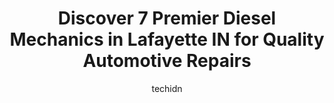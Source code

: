 ---
layout: ampstory
image: https://images.unsplash.com/photo-1580881647059-923632b8fd75?ixlib=rb-4.0.3&ixid=MnwxMjA3fDB8MHxwaG90by1wYWdlfHx8fGVufDB8fHx8&auto=format&fit=crop&w=640&h=853&q=80
author: techidn
featured: false
description: Experience the excellence of automotive service by visiting the 7 best Diesel Mechanic in Lafayette IN, USA. With their expertise, attention to detail, and commitment to customer satisfactio
title: Discover 7 Premier Diesel Mechanics in Lafayette IN for Quality Automotive Repairs
cover:
   title: Discover 7 Premier Diesel Mechanics in Lafayette IN for Quality Automotive Repairs
   subtitle: Rickpate
   background: https://images.unsplash.com/photo-1580881647059-923632b8fd75?ixlib=rb-4.0.3&ixid=MnwxMjA3fDB8MHxwaG90by1wYWdlfHx8fGVufDB8fHx8&auto=format&fit=crop&w=640&h=853&q=80

pages: 
 - layout: thirds
   top: <h1>#1 Guaranteed Automotive & Transmission Service</h1>
   bottom: "<p>Overall had a good experience with this team. They treated me with respect and dealt with general maintenance on my car as Im going on a road trip with it. They have a w</p>"
   background: https://www.knot35.com/toplist/wp-content/uploads/2023/06/best-diesel-mechanic-1-in-lafayette-in-1685841111.jpeg
   backgroundblur: true
 - layout: thirds
   top: <h1>#2 Ford of Lafayette Service Department</h1>
   bottom: "<p>2051 Sagamore Pkwy S, Lafayette, IN 47905, United States</p>"
   background: https://www.knot35.com/toplist/wp-content/uploads/2023/06/best-diesel-mechanic-2-in-lafayette-in-1685841111.jpeg
   cta:
      link: https://www.knot35.com/toplist/discover-7-premier-diesel-mechanics-in-lafayette-in-for-quality-automotive-repairs/
      text: Discover 7 Premier Diesel Mechanics in Lafayette IN for Quality Automotive Repairs
 - layout: thirds
   top: <h1>#3 Rowe Truck Equipment of Lafayette</h1>
   bottom: "<p>2500 Veterans Memorial Pkwy E, Lafayette, IN 47905, United States</p>"
   background: https://www.knot35.com/toplist/wp-content/uploads/2023/06/best-diesel-mechanic-3-in-lafayette-in-1685841112.jpeg
   cta:
      link: https://www.knot35.com/toplist/discover-7-premier-diesel-mechanics-in-lafayette-in-for-quality-automotive-repairs/
      text: Discover 7 Premier Diesel Mechanics in Lafayette IN for Quality Automotive Repairs
 - layout: thirds
   top: <h1>#4 Wiers 24/7 International Trucks Lafayette, IN</h1>
   bottom: "<p>430 Meijer Dr, Lafayette, IN 47905, United States</p>"
   background: https://images.unsplash.com/photo-1484589065579-248aad0d8b13?ixlib=rb-4.0.3&ixid=MnwxMjA3fDB8MHxwaG90by1wYWdlfHx8fGVufDB8fHx8&auto=format&fit=crop&w=640&h=853&q=80
   cta:
      link: https://www.knot35.com/toplist/discover-7-premier-diesel-mechanics-in-lafayette-in-for-quality-automotive-repairs/
      text: Discover 7 Premier Diesel Mechanics in Lafayette IN for Quality Automotive Repairs
 - layout: thirds
   top: <h1>#5 American Automotive Services, Inc.</h1>
   bottom: "<p>100 N 36th St, Lafayette, IN 47905, United States</p>"
   background: https://images.unsplash.com/photo-1533998839656-76f5e4b2bccb?ixlib=rb-4.0.3&ixid=MnwxMjA3fDB8MHxwaG90by1wYWdlfHx8fGVufDB8fHx8&auto=format&fit=crop&w=640&h=853&q=80
   cta:
      link: https://www.knot35.com/toplist/discover-7-premier-diesel-mechanics-in-lafayette-in-for-quality-automotive-repairs/
      text: Discover 7 Premier Diesel Mechanics in Lafayette IN for Quality Automotive Repairs
 - layout: thirds
   top: <h1>#6 DeFOUW Chevrolet Service Center</h1>
   bottom: "<p>320 Sagamore Pkwy S, Lafayette, IN 47905, United States</p>"
   background: https://images.unsplash.com/photo-1524169358666-79f22534bc6e?ixlib=rb-4.0.3&ixid=MnwxMjA3fDB8MHxwaG90by1wYWdlfHx8fGVufDB8fHx8&auto=format&fit=crop&w=640&h=853&q=80
   cta:
      link: https://www.knot35.com/toplist/discover-7-premier-diesel-mechanics-in-lafayette-in-for-quality-automotive-repairs/
      text: Discover 7 Premier Diesel Mechanics in Lafayette IN for Quality Automotive Repairs
 - layout: thirds
   top: <h1>#7 Auto Specialty of Lafayette, Inc.</h1>
   bottom: "<p>313 Teal Rd, Lafayette, IN 47905, United States</p>"
   background: https://images.unsplash.com/photo-1531169509526-f8f1fdaa4a67?ixlib=rb-4.0.3&ixid=MnwxMjA3fDB8MHxwaG90by1wYWdlfHx8fGVufDB8fHx8&auto=format&fit=crop&w=640&h=853&q=80
   cta:
      link: https://www.knot35.com/toplist/discover-7-premier-diesel-mechanics-in-lafayette-in-for-quality-automotive-repairs/
      text: Discover 7 Premier Diesel Mechanics in Lafayette IN for Quality Automotive Repairs
 - layout: thirds
   middle: Continue reading...
   background: https://images.unsplash.com/photo-1515405295579-ba7b45403062?ixlib=rb-4.0.3&ixid=MnwxMjA3fDB8MHxwaG90by1wYWdlfHx8fGVufDB8fHx8&auto=format&fit=crop&w=640&h=853&q=80
   cta:
      link: https://www.knot35.com/toplist/discover-7-premier-diesel-mechanics-in-lafayette-in-for-quality-automotive-repairs/
      text: Discover 7 Premier Diesel Mechanics in Lafayette IN for Quality Automotive Repairs
      
---